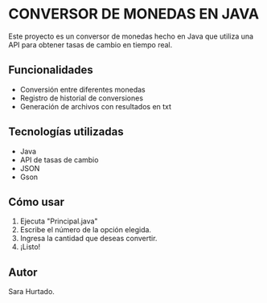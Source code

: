 # CONVERSOR DE MONEDAS EN JAVA

Este proyecto es un conversor de monedas hecho en Java que utiliza una API para obtener tasas de cambio en tiempo real.

## Funcionalidades
- Conversión entre diferentes monedas
- Registro de historial de conversiones
- Generación de archivos con resultados en txt

## Tecnologías utilizadas
- Java
- API de tasas de cambio
- JSON
- Gson

## Cómo usar
1. Ejecuta "Principal.java"
2. Escribe el número de la opción elegida.
3. Ingresa la cantidad que deseas convertir.
5. ¡Listo!

## Autor
Sara Hurtado.
